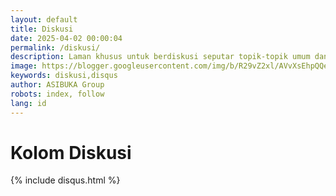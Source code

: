 ```yaml
---
layout: default
title: Diskusi
date: 2025-04-02 00:00:04
permalink: /diskusi/
description: Laman khusus untuk berdiskusi seputar topik-topik umum dan bebas.
image: https://blogger.googleusercontent.com/img/b/R29vZ2xl/AVvXsEhpQQe96jI9dkzN81SsrYbJ8IR0dOvN0eiItucN_ppF-WjQ3tzL3q18pMprWs5dbPXbkmUKF7dPBWaFLMQne16BBURYsIZQ2xYbNw1-tV6kW9UnOkvZuI_a_9MBJF9lekshsUSAlEEY7XyOsuLv7nNNhvUpzd9bajaVNklcezkSewK0wpf4xZ6FIWHwmzI/s0-rw/diskusi.jpeg
keywords: diskusi,disqus
author: ASIBUKA Group
robots: index, follow
lang: id
---
```

<h1 class='main-heading'>Kolom Diskusi</h1>
{% include disqus.html %}
